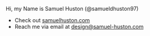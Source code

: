 Hi, my Name is Samuel Huston (@samueldhuston97)
- Check out [samuelhuston.com](https://samuelhuston.com)
- Reach me via email at design@samuel-huston.com
